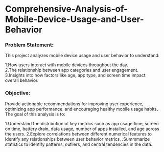# Comprehensive-Analysis-of-Mobile-Device-Usage-and-User-Behavior

### Problem Statement:  <br>
This project analyzes mobile device usage and user behavior to understand: <br>

1.How users interact with mobile devices throughout the day.  <br>
2.The relationship between app categories and user engagement.  <br>
3.Insights into how factors like age, app type, and screen time impact overall behavior.  <br>

### Objective:  <br>
Provide actionable recommendations for improving user experience, optimizing app performance, and encouraging healthy mobile usage habits. 
The goal of this analysis is to:

1.Understand the distribution of key metrics such as app usage time, screen on time, battery drain, data usage, number of apps installed, and age across the users.
2.Explore correlations between different numerical features to identify any relationships between user behavior metrics.
.Summmarize statistics to identify patterns, outliers, and central tendencies in the data.<br>
